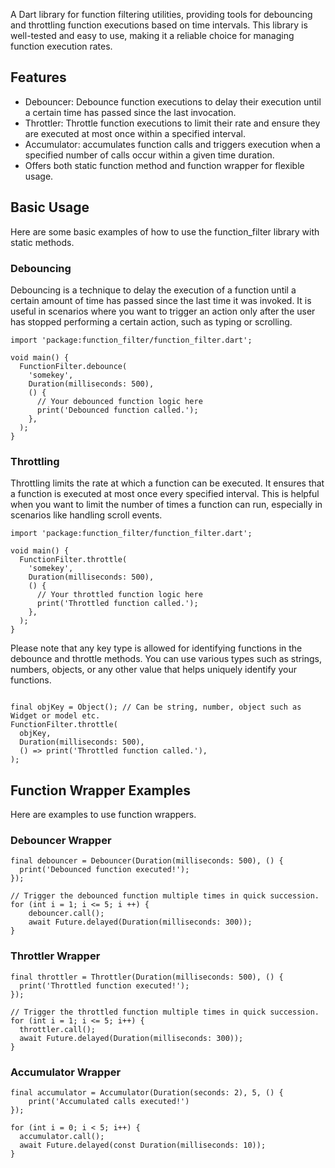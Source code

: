 A Dart library for function filtering utilities, providing tools for debouncing and throttling function executions based on time intervals. This library is well-tested and easy to use, making it a reliable choice for managing function execution rates.

## Features

 - Debouncer: Debounce function executions to delay their execution until a certain time has passed since the last invocation.
 - Throttler: Throttle function executions to limit their rate and ensure they are executed at most once within a specified interval.
 - Accumulator: accumulates function calls and triggers execution when a specified number of calls occur within a given time duration.
 - Offers both static function method and function wrapper for flexible usage.

## Basic Usage

Here are some basic examples of how to use the function_filter library with static methods.

### Debouncing
Debouncing is a technique to delay the execution of a function until a certain amount of time has passed since the last time it was invoked. It is useful in scenarios where you want to trigger an action only after the user has stopped performing a certain action, such as typing or scrolling.

````
import 'package:function_filter/function_filter.dart';

void main() {
  FunctionFilter.debounce(
    'somekey',
    Duration(milliseconds: 500),
    () {
      // Your debounced function logic here
      print('Debounced function called.');
    },
  );
}
````

### Throttling
Throttling limits the rate at which a function can be executed. It ensures that a function is executed at most once every specified interval. This is helpful when you want to limit the number of times a function can run, especially in scenarios like handling scroll events.

```
import 'package:function_filter/function_filter.dart';

void main() {
  FunctionFilter.throttle(
    'somekey',
    Duration(milliseconds: 500),
    () {
      // Your throttled function logic here
      print('Throttled function called.');
    },
  );
}
```

Please note that any key type is allowed for identifying functions in the debounce and throttle methods. You can use various types such as strings, numbers, objects, or any other value that helps uniquely identify your functions.

```

final objKey = Object(); // Can be string, number, object such as Widget or model etc.
FunctionFilter.throttle(
  objKey,
  Duration(milliseconds: 500),
  () => print('Throttled function called.'),
);
```

## Function Wrapper Examples
Here are examples to use function wrappers.

### Debouncer Wrapper

```
final debouncer = Debouncer(Duration(milliseconds: 500), () {
  print('Debounced function executed!');
});

// Trigger the debounced function multiple times in quick succession.
for (int i = 1; i <= 5; i ++) {
    debouncer.call();
    await Future.delayed(Duration(milliseconds: 300));
}
```

### Throttler Wrapper
```
final throttler = Throttler(Duration(milliseconds: 500), () {
  print('Throttled function executed!');
});

// Trigger the throttled function multiple times in quick succession.
for (int i = 1; i <= 5; i++) {
  throttler.call();
  await Future.delayed(Duration(milliseconds: 300));
}
```

### Accumulator Wrapper
```
final accumulator = Accumulator(Duration(seconds: 2), 5, () {
    print('Accumulated calls executed!')
});

for (int i = 0; i < 5; i++) {
  accumulator.call();
  await Future.delayed(const Duration(milliseconds: 10));
}
```